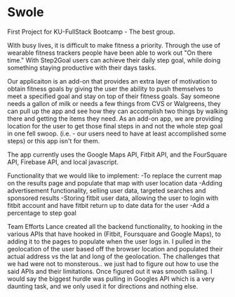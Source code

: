 # Swole
First Project for KU-FullStack Bootcamp - The best group.


With busy lives, it is difficult to make fitness a priority.  Through the use of wearable fitness trackers people have been able to work out "On there time."  With Step2Goal users can achieve their daily step goal, while doing something staying productive with their days tasks.

Our applicaiton is an add-on that provides an extra layer of motivation to obtain fitness goals by giving the user the ability to push themselves to meet a specified goal and stay on top of their fitness goals.  Say someone needs a gallon of milk or needs a few things from CVS or Walgreens, they can pull up the app and see how they can accomplish two things by walking there and getting the items they need. 
As an add-on app, we are providing location for the user to get those final steps in and not the whole step goal in one fell swoop.  (i.e. - our users need to have at least accomplished some steps) or this app isn't for them.

The app currently uses the Google Maps API, Fitbit API, and the FourSquare API, Firebase API, and local javascript.

Functionality that we would like to implement:
-To replace the current map on the results page and populate that map with user location data
-Adding advertisement functionality, selling user data, targeted searches and sponsored results
-Storing fitbit user data, allowing the user to login with fitbit account and have fitbit return up to date data for the user
-Add a percentage to step goal

Team Efforts
Lance created all the backend functionality, to hooking in the various APIs that have hooked in (Fitbit, Foursquare and Google Maps), to adding it to the pages to populate when the user logs in.  I pulled in the geolocation of the user based off the browser location and populated their actual address vs the lat and long of the geolocation.  The challenges that we had were not to monsterous.. we just had to figure out how to use the said APIs and their limitations.  Once figured out it was smooth sailing.  I would say the biggest hurdle was pulling in Googles API which is a very daunting task, and we only used it for directions and nothing else.
